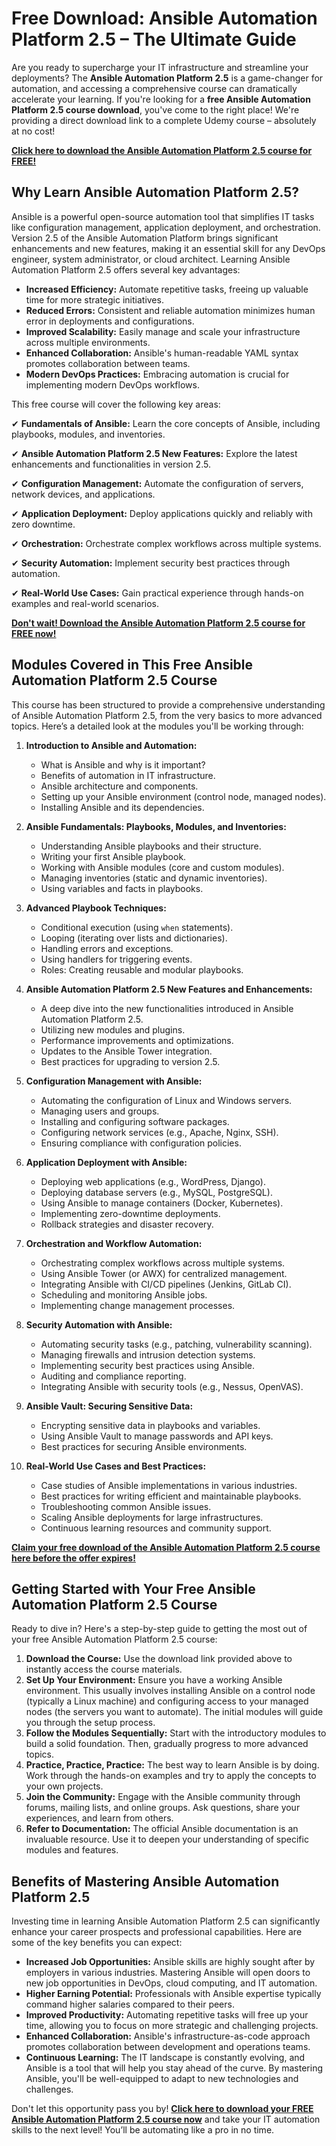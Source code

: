 # Free Download: Ansible Automation Platform 2.5 – The Ultimate Guide

Are you ready to supercharge your IT infrastructure and streamline your deployments? The **Ansible Automation Platform 2.5** is a game-changer for automation, and accessing a comprehensive course can dramatically accelerate your learning. If you're looking for a **free Ansible Automation Platform 2.5 course download**, you've come to the right place! We're providing a direct download link to a complete Udemy course – absolutely at no cost!

[**Click here to download the Ansible Automation Platform 2.5 course for FREE!**](https://udemywork.com/ansible-automation-platform-2-5)

## Why Learn Ansible Automation Platform 2.5?

Ansible is a powerful open-source automation tool that simplifies IT tasks like configuration management, application deployment, and orchestration. Version 2.5 of the Ansible Automation Platform brings significant enhancements and new features, making it an essential skill for any DevOps engineer, system administrator, or cloud architect. Learning Ansible Automation Platform 2.5 offers several key advantages:

*   **Increased Efficiency:** Automate repetitive tasks, freeing up valuable time for more strategic initiatives.
*   **Reduced Errors:** Consistent and reliable automation minimizes human error in deployments and configurations.
*   **Improved Scalability:** Easily manage and scale your infrastructure across multiple environments.
*   **Enhanced Collaboration:** Ansible's human-readable YAML syntax promotes collaboration between teams.
*   **Modern DevOps Practices:** Embracing automation is crucial for implementing modern DevOps workflows.

This free course will cover the following key areas:

✔  **Fundamentals of Ansible:** Learn the core concepts of Ansible, including playbooks, modules, and inventories.

✔  **Ansible Automation Platform 2.5 New Features:** Explore the latest enhancements and functionalities in version 2.5.

✔  **Configuration Management:** Automate the configuration of servers, network devices, and applications.

✔  **Application Deployment:** Deploy applications quickly and reliably with zero downtime.

✔  **Orchestration:** Orchestrate complex workflows across multiple systems.

✔  **Security Automation:** Implement security best practices through automation.

✔  **Real-World Use Cases:** Gain practical experience through hands-on examples and real-world scenarios.

[**Don't wait! Download the Ansible Automation Platform 2.5 course for FREE now!**](https://udemywork.com/ansible-automation-platform-2-5)

## Modules Covered in This Free Ansible Automation Platform 2.5 Course

This course has been structured to provide a comprehensive understanding of Ansible Automation Platform 2.5, from the very basics to more advanced topics. Here’s a detailed look at the modules you'll be working through:

1.  **Introduction to Ansible and Automation:**

    *   What is Ansible and why is it important?
    *   Benefits of automation in IT infrastructure.
    *   Ansible architecture and components.
    *   Setting up your Ansible environment (control node, managed nodes).
    *   Installing Ansible and its dependencies.
2.  **Ansible Fundamentals: Playbooks, Modules, and Inventories:**

    *   Understanding Ansible playbooks and their structure.
    *   Writing your first Ansible playbook.
    *   Working with Ansible modules (core and custom modules).
    *   Managing inventories (static and dynamic inventories).
    *   Using variables and facts in playbooks.
3.  **Advanced Playbook Techniques:**

    *   Conditional execution (using `when` statements).
    *   Looping (iterating over lists and dictionaries).
    *   Handling errors and exceptions.
    *   Using handlers for triggering events.
    *   Roles: Creating reusable and modular playbooks.
4.  **Ansible Automation Platform 2.5 New Features and Enhancements:**

    *   A deep dive into the new functionalities introduced in Ansible Automation Platform 2.5.
    *   Utilizing new modules and plugins.
    *   Performance improvements and optimizations.
    *   Updates to the Ansible Tower integration.
    *   Best practices for upgrading to version 2.5.
5.  **Configuration Management with Ansible:**

    *   Automating the configuration of Linux and Windows servers.
    *   Managing users and groups.
    *   Installing and configuring software packages.
    *   Configuring network services (e.g., Apache, Nginx, SSH).
    *   Ensuring compliance with configuration policies.
6.  **Application Deployment with Ansible:**

    *   Deploying web applications (e.g., WordPress, Django).
    *   Deploying database servers (e.g., MySQL, PostgreSQL).
    *   Using Ansible to manage containers (Docker, Kubernetes).
    *   Implementing zero-downtime deployments.
    *   Rollback strategies and disaster recovery.
7.  **Orchestration and Workflow Automation:**

    *   Orchestrating complex workflows across multiple systems.
    *   Using Ansible Tower (or AWX) for centralized management.
    *   Integrating Ansible with CI/CD pipelines (Jenkins, GitLab CI).
    *   Scheduling and monitoring Ansible jobs.
    *   Implementing change management processes.
8.  **Security Automation with Ansible:**

    *   Automating security tasks (e.g., patching, vulnerability scanning).
    *   Managing firewalls and intrusion detection systems.
    *   Implementing security best practices using Ansible.
    *   Auditing and compliance reporting.
    *   Integrating Ansible with security tools (e.g., Nessus, OpenVAS).
9.  **Ansible Vault: Securing Sensitive Data:**

    *   Encrypting sensitive data in playbooks and variables.
    *   Using Ansible Vault to manage passwords and API keys.
    *   Best practices for securing Ansible environments.
10. **Real-World Use Cases and Best Practices:**

    *   Case studies of Ansible implementations in various industries.
    *   Best practices for writing efficient and maintainable playbooks.
    *   Troubleshooting common Ansible issues.
    *   Scaling Ansible deployments for large infrastructures.
    *   Continuous learning resources and community support.

[**Claim your free download of the Ansible Automation Platform 2.5 course here before the offer expires!**](https://udemywork.com/ansible-automation-platform-2-5)

## Getting Started with Your Free Ansible Automation Platform 2.5 Course

Ready to dive in? Here's a step-by-step guide to getting the most out of your free Ansible Automation Platform 2.5 course:

1.  **Download the Course:** Use the download link provided above to instantly access the course materials.
2.  **Set Up Your Environment:** Ensure you have a working Ansible environment. This usually involves installing Ansible on a control node (typically a Linux machine) and configuring access to your managed nodes (the servers you want to automate). The initial modules will guide you through the setup process.
3.  **Follow the Modules Sequentially:** Start with the introductory modules to build a solid foundation. Then, gradually progress to more advanced topics.
4.  **Practice, Practice, Practice:** The best way to learn Ansible is by doing. Work through the hands-on examples and try to apply the concepts to your own projects.
5.  **Join the Community:** Engage with the Ansible community through forums, mailing lists, and online groups. Ask questions, share your experiences, and learn from others.
6.  **Refer to Documentation:** The official Ansible documentation is an invaluable resource. Use it to deepen your understanding of specific modules and features.

## Benefits of Mastering Ansible Automation Platform 2.5

Investing time in learning Ansible Automation Platform 2.5 can significantly enhance your career prospects and professional capabilities. Here are some of the key benefits you can expect:

*   **Increased Job Opportunities:** Ansible skills are highly sought after by employers in various industries. Mastering Ansible will open doors to new job opportunities in DevOps, cloud computing, and IT automation.
*   **Higher Earning Potential:** Professionals with Ansible expertise typically command higher salaries compared to their peers.
*   **Improved Productivity:** Automating repetitive tasks will free up your time, allowing you to focus on more strategic and challenging projects.
*   **Enhanced Collaboration:** Ansible's infrastructure-as-code approach promotes collaboration between development and operations teams.
*   **Continuous Learning:** The IT landscape is constantly evolving, and Ansible is a tool that will help you stay ahead of the curve. By mastering Ansible, you'll be well-equipped to adapt to new technologies and challenges.

Don't let this opportunity pass you by! **[Click here to download your FREE Ansible Automation Platform 2.5 course now](https://udemywork.com/ansible-automation-platform-2-5)** and take your IT automation skills to the next level! You’ll be automating like a pro in no time.
